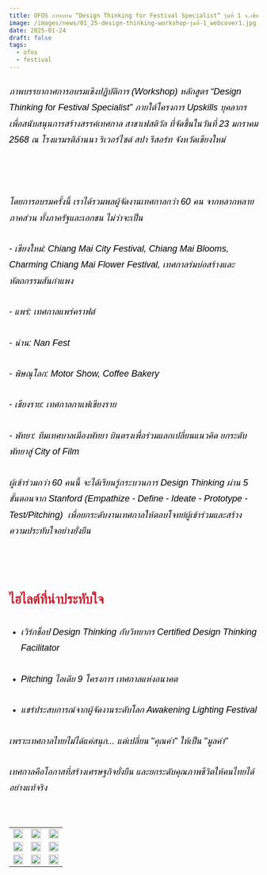 ```yaml
---
title: OFOS การอบรม “Design Thinking for Festival Specialist” รุ่นที่ 1 จ.เชียงใหม่
image: /images/news/01_25-design-thinking-workshop-รุ่นที่-1_webcover1.jpg
date: 2025-01-24
draft: false
tags:
  - ofos
  - festival
---
```

<style>

body {

color: black;

}

h3 {

color: #ca2031;

font-family: "IBM Plex Sans Thai", sans-serif;

font-weight: bold;

font-size: 26px;

line-height: 1.8;

}

h4 {

color: black;

font-family: "sarabun", sans-serif;

font-weight: bold;

font-size: 18px;

line-height: 1.8;

}

h5 {

color: black;

font-family: "sarabun", sans-serif;

font-weight: lighter;

font-size: 18px;

line-height: 1.8;

}

</style>

##### ภาพบรรยากาศการอบรมเชิงปฏิบัติการ (Workshop) หลักสูตร “Design Thinking for Festival Specialist” ภายใต้โครงการ Upskills บุคลากรเพื่อสนับสนุนการสร้างสรรค์เทศกาล สาขาเฟสติวัล ที่จัดขึ้นในวันที่ 23 มกราคม 2568 ณ โรงแรมรติล้านนา ริเวอร์ไซด์ สปา รีสอร์ท จังหวัดเชียงใหม่

##### <p><br></p>

##### โดยการอบรมครั้งนี้ เราได้รวมพลผู้จัดงานเทศกาลกว่า 60 คน จากหลากหลายภาคส่วน ทั้งภาครัฐและเอกชน ไม่ว่าจะเป็น

##### \- เชียงใหม่: Chiang Mai City Festival, Chiang Mai Blooms, Charming Chiang Mai Flower Festival, เทศกาลร่มบ่อสร้างและหัตถกรรมสันกำแพง

##### \-  แพร่: เทศกาลแพร่คราฟต์

##### \-  น่าน: Nan Fest

##### \-  พิษณุโลก: Motor Show, Coffee Bakery

##### \-  เชียงราย: เทศกาลกาแฟเชียงราย

##### \- พัทยา: ทีมเทศบาลเมืองพัทยา บินตรงเพื่อร่วมแลกเปลี่ยนแนวคิด ยกระดับพัทยาสู่ City of Film

##### ผู้เข้าร่วมกว่า 60 คนนี้ จะได้เรียนรู้กระบวนการ Design Thinking ผ่าน 5 ขั้นตอนจาก Stanford (Empathize - Define - Ideate - Prototype - Test/Pitching)  เพื่อยกระดับงานเทศกาลให้ตอบโจทย์ผู้เข้าร่วมและสร้างความประทับใจอย่างยั่งยืน

##### <p><br></p>

### ไฮไลต์ที่น่าประทับใจ

* ##### เวิร์กช็อป Design Thinking กับวิทยากร Certified Design Thinking Facilitator
* ##### Pitching ไอเดีย 9 โครงการ เทศกาลแห่งอนาคต
* ##### แชร์ประสบการณ์จากผู้จัดงานระดับโลก Awakening Lighting Festival

##### เพราะเทศกาลไทยไม่ได้แค่สนุก... แต่เปลี่ยน "คุณค่า" ให้เป็น "มูลค่า"

##### เทศกาลคือโอกาสที่สร้างเศรษฐกิจยั่งยืน และยกระดับคุณภาพชีวิตให้คนไทยได้อย่างแท้จริง

<p><br></p>
<table style="width: 100%; border-collapse: collapse; border: 0px solid rgb(255, 255, 255);">
    <tbody>
        <tr>
            <td style="width: 33.3333%; border: 0px solid rgb(255, 255, 255);"><img src="/images/01_25-design-thinking-workshop-รุ่นที่-1_x_2.jpg" style="width: 100%;object-fit;"><br></td>
            <td style="width: 33.3333%; border: 0px solid rgb(255, 255, 255);"><img src="/images/01_25-design-thinking-workshop-รุ่นที่-1_x_12.jpg" style="width: 100%;object-fit;"><br></td>
            <td style="width: 33.3333%; border: 0px solid rgb(255, 255, 255);"><img src="/images/01_25-design-thinking-workshop-รุ่นที่-1_x_8.jpg" style="width: 100%;object-fit;"><br></td>
        </tr>
        <tr>
            <td style="width: 33.3333%; border: 0px solid rgb(255, 255, 255);"><img src="/images/01_25-design-thinking-workshop-รุ่นที่-1_x_4.jpg" style="width: 100%;object-fit;"><br></td>
            <td style="width: 33.3333%; border: 0px solid rgb(255, 255, 255);"><img src="/images/01_25-design-thinking-workshop-รุ่นที่-1_x_6.jpg" style="width: 100%;object-fit;"><br></td>
            <td style="width: 33.3333%; border: 0px solid rgb(255, 255, 255);"><img src="/images/01_25-design-thinking-workshop-รุ่นที่-1_x_9.jpg" style="width: 100%;object-fit;"><br></td>
        </tr>

<tr>
            <td style="width: 33.3333%; border: 0px solid rgb(255, 255, 255);"><img src="/images/01_25-design-thinking-workshop-รุ่นที่-1_x_7.jpg" style="width: 100%;object-fit;"><br></td>
            <td style="width: 33.3333%; border: 0px solid rgb(255, 255, 255);"><img src="/images/01_25-design-thinking-workshop-รุ่นที่-1_x_10.jpg" style="width: 100%;object-fit;"><br></td>
            <td style="width: 33.3333%; border: 0px solid rgb(255, 255, 255);"><img src="/images/01_25-design-thinking-workshop-รุ่นที่-1_x_11.jpg" style="width: 100%;object-fit;"><br></td>
        </tr>
        </tr>
    </tbody>
</table>
